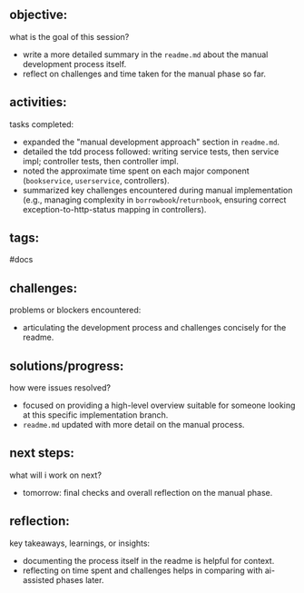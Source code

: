 ## objective:
what is the goal of this session?
- write a more detailed summary in the `readme.md` about the manual development process itself.
- reflect on challenges and time taken for the manual phase so far.

## activities:
tasks completed:
- expanded the "manual development approach" section in `readme.md`.
- detailed the tdd process followed: writing service tests, then service impl; controller tests, then controller impl.
- noted the approximate time spent on each major component (`bookservice`, `userservice`, controllers).
- summarized key challenges encountered during manual implementation (e.g., managing complexity in `borrowbook`/`returnbook`, ensuring correct exception-to-http-status mapping in controllers).

## tags:
 #docs 

## challenges:
problems or blockers encountered: 
- articulating the development process and challenges concisely for the readme.

## solutions/progress:
how were issues resolved?
- focused on providing a high-level overview suitable for someone looking at this specific implementation branch.
- `readme.md` updated with more detail on the manual process.

## next steps:
what will i work on next?
- tomorrow: final checks and overall reflection on the manual phase.

## reflection:
key takeaways, learnings, or insights:
- documenting the process itself in the readme is helpful for context.
- reflecting on time spent and challenges helps in comparing with ai-assisted phases later.
